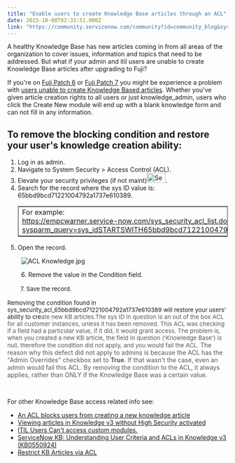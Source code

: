 ```yaml
---
title: "Enable users to create Knowledge Base articles through an ACL"
date: 2015-10-08T02:33:51.000Z
link: "https://community.servicenow.com/community?id=community_blog&sys_id=b43d2ae5dbd0dbc01dcaf3231f9619f4"
---
```

<p>A healthy Knowledge Base has new articles coming in from all areas of the organization to cover issues, information and topics that need to be addressed. But what if your admin and itil users are unable to create Knowledge Base articles after upgrading to Fuji?</p><p></p><p>If you're on <a title="ki.servicenow.com/index.php?title=Release:Fuji_Patch_6#gsc.tab=0" href="http://wiki.servicenow.com/index.php?title=Release:Fuji_Patch_6#gsc.tab=0">Fuji Patch 6</a> or <a title="ki.servicenow.com/index.php?title=Release:Fuji_Patch_7#gsc.tab=0" href="http://wiki.servicenow.com/index.php?title=Release:Fuji_Patch_7#gsc.tab=0">Fuji Patch 7</a> you might be experience a problem with <a title="i.service-now.com/kb_view.do?sysparm_article=KB0551021" href="https://hi.service-now.com/kb_view.do?sysparm_article=KB0551021">users unable to create Knowledge Based articles</a>. Whether you've given article creation rights to all users or just knowledge_admin, users who click the Create New module will end up with a blank knowledge form and can not fill in any information.</p><p></p><h2>To remove the blocking condition and restore your user's knowledge creation ability:</h2><ol><li>Log in as admin.</li><li>Navigate to System Security &gt; Access Control (ACL).</li><li>Elevate your security privileges (if not maint)<img   alt="Security admin.jpg" class="image-1 jive-image" height="22" src="e4919906db581b04ed6af3231f961991.iix" style="height: 21.8209px; width: 43px;" width="43"/>.</li><li>Search for the record where the sys ID value is: 65bbd9bcd71221004792a1737e610389.<br/><table border="1"><tbody><tr><td>For example:<br/><span> </span><a title="" _jive_internal="true" href="/" rel="nofollow" target="_blank">h</a><a href="ttps://empcwarner.service-now.com/sys_security_acl_list.do?sysparm_query=sys_idSTARTSWITH65bbd9bcd71221004792a1737e610389">ttps://<span>empcwarner.service-now.com/sys_security_acl_list.do?sysparm_query=sys_idSTARTSWITH65bbd9bcd71221004792a1737e610389</span></a></td></tr></tbody></table></li><li>Open the record.</li></ol><p>         <img   alt="ACL Knowledge.jpg" class="image-0 jive-image" src="c6ff1bbddb1093041dcaf3231f961913.iix" style="height: auto;"/></p><p>         6. Remove the value in the Condition field.</p><p><span style="font-size: 10pt; line-height: 1.5em;">         7. Save the record.</span></p><p></p><p><span style="font-size: 13.3333330154419px;">Removing the condition found in sys_security_acl_65bbd9bcd71221004792a1737e610389 will restore your users' ability to cre<span style="color: #575757;">ate new KB articles.The sys ID in question is an out of the box ACL for all customer instances, unless it has been removed. This ACL was checking if a field had a particular value, if it did, it would grant access. The problem is, when you created a new KB article, the field in question ('Knowledge Base') is null, therefore the condition did not apply, and you would fail the ACL. </span></span><span style="color: #575757;">The reason why this defect did not apply to admins is because the ACL has the "Admin Overrides" checkbox set to <strong>True</strong>. If that wasn't the case, even an admin would fail this ACL. By removing the condition to the ACL, it always applies, rather than ONLY if the Knowledge Base was a certain value. </span></p><p><span style="font-size: 13.3333330154419px;"><br/></span></p><p></p><p>For other Knowledge Base access related info see:</p><ul><li><a title="i.service-now.com/kb_view.do?sysparm_article=KB0551384" href="https://hi.service-now.com/kb_view.do?sysparm_article=KB0551384">An ACL blocks users from creating a new knowledge article</a></li><li><a __default_attr="4317" __jive_macro_name="blogpost" class="jive_macro jive_macro_blogpost" data-orig-content="Viewing articles in Knowledge v3 without High Security activated" href="/community?id=community_blog&sys_id=917dee29dbd0dbc01dcaf3231f9619a9" modifiedtitle="true" title="Viewing articles in Knowledge v3 without High Security activated">Viewing articles in Knowledge v3 without High Security activated</a></li><li><a __default_attr="204273" __jive_macro_name="thread" class="jive_macro_thread jive_macro" data-orig-content="ITIL Users Can't access custom modules." href="/community?id=community_question&sys_id=f27b8361db9cdbc01dcaf3231f961918" modifiedtitle="true" title="ITIL Users Can't access custom modules.">ITIL Users Can't access custom modules.</a></li><li><a href="https://hi.service-now.com/kb_view.do?sysparm_article=KB0550924" title="https://hi.service-now.com/kb_view.do?sysparm_article=KB0550924">ServiceNow KB: Understanding User Criteria and ACLs in Knowledge v3 (KB0550924)</a></li><li><a title="Restrict KB Articles via ACL" __default_attr="164667" __jive_macro_name="thread" class="jive_macro_thread jive_macro" data-orig-content="Restrict KB Articles via ACL" href="/community?id=community_question&sys_id=569a832ddb5cdbc01dcaf3231f9619d5">Restrict KB Articles via ACL</a></li></ul>